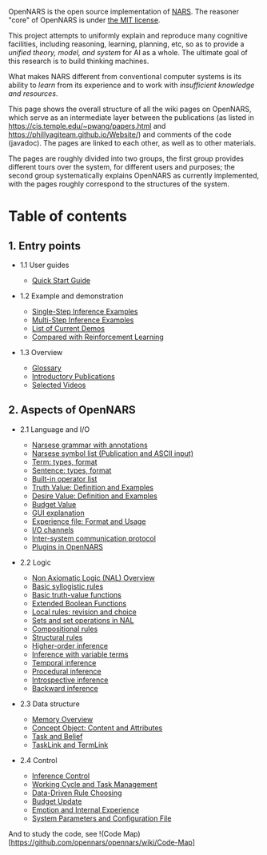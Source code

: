 OpenNARS is the open source implementation of [NARS](https://cis.temple.edu/~pwang/NARS-Intro.html).
The reasoner "core" of OpenNARS is under [the MIT license](https://opensource.org/licenses/MIT).

This project attempts to uniformly explain and reproduce many cognitive facilities, including reasoning, learning, planning, etc, so as to provide a _unified theory, model, and system_ for AI as a whole. The ultimate goal of this research is to build thinking machines.

What makes NARS different from conventional computer systems is its ability to _learn_ from its experience and to work with _insufficient knowledge and resources_.

This page shows the overall structure of all the wiki pages on OpenNARS, which serve as an intermediate layer between the publications (as listed in https://cis.temple.edu/~pwang/papers.html and https://phillyagiteam.github.io/Website/) and comments of the code (javadoc). The pages are linked to each other, as well as to other materials.

The pages are roughly divided into two groups, the first group provides different tours over the system, for different users and purposes; the second group systematically explains OpenNARS as currently implemented, with the pages roughly correspond to the structures of the system.

# Table of contents
## 1. Entry points
  - 1.1 User guides
    * [Quick Start Guide](https://github.com/opennars/opennars/wiki/Quick-Start-Guide)
    
  - 1.2 Example and demonstration
    * [Single-Step Inference Examples](https://github.com/opennars/opennars/wiki/Single-step-Inference-examples)
    * [Multi-Step Inference Examples](https://github.com/opennars/opennars/wiki/MultiStep-Examples)
    * [List of Current Demos](https://github.com/opennars/opennars/wiki/List-of-current-Demos) 
    * [Compared with Reinforcement Learning](https://github.com/opennars/opennars/wiki/Compared-with-Reinforcement-Learning)
  - 1.3 Overview
    * [Glossary](https://github.com/opennars/opennars/wiki/OpenNARS-Glossary)
    * [Introductory Publications](https://github.com/opennars/opennars/wiki/Introductory-Publications)
    * [Selected Videos](https://github.com/opennars/opennars/wiki/Selected-Videos)

## 2. Aspects of OpenNARS
  - 2.1 Language and I/O
    * [Narsese grammar with annotations](https://github.com/opennars/opennars/wiki/Narsese-Grammar-(Input-Output-Format))
    * [Narsese symbol list (Publication and ASCII input)](https://github.com/opennars/opennars/wiki/Narsese-symbol-list-(ASCII-version))
    * [Term: types, format](https://github.com/opennars/opennars/wiki/Term:-types,-format)
    * [Sentence: types, format](https://github.com/opennars/opennars/wiki/Sentence:-types,-format)
    * [Built-in operator list](https://github.com/opennars/opennars/wiki/Built-in-operator-list)
    * [Truth Value: Definition and Examples](https://github.com/opennars/opennars/wiki/Truth-Value:-Definition-and-Examples)
    * [Desire Value: Definition and Examples](https://github.com/opennars/opennars/wiki/Desire-Value:-Definition-and-Examples)
    * [Budget Value](https://github.com/opennars/opennars/wiki/Budget-Value)
    * [GUI explanation](https://github.com/opennars/opennars/wiki/Graphical-User-Interface)
    * [Experience file: Format and Usage](https://github.com/opennars/opennars/wiki/Experience-file:-Format-and-Usage)
    * [I/O channels](https://github.com/opennars/opennars/wiki/Input-and-Output-Channels)
    * [Inter-system communication protocol](https://github.com/opennars/opennars/wiki/NarNode,-communication-between-reasoners-over-UDP)
    * [Plugins in OpenNARS](https://github.com/opennars/opennars/wiki/Plugins)
    
  - 2.2 Logic
    * [Non Axiomatic Logic (NAL) Overview](https://github.com/opennars/opennars/wiki/Non-Axiomatic-Logic-(NAL),-the-logic-behind-OpenNARS) 
    * [Basic syllogistic rules](https://github.com/opennars/opennars/wiki/Basic-Syllogistic-Rules)
    * [Basic truth-value functions](https://github.com/opennars/opennars/wiki/Truth-Functions)
    * [Extended Boolean Functions](https://github.com/opennars/opennars/wiki/Extended-Boolean-Functions-in-OpenNARS)
    * [Local rules: revision and choice](https://github.com/opennars/opennars/wiki/Revision-and-Choice-Rules)
    * [Sets and set operations in NAL](https://github.com/opennars/opennars/wiki/Sets-and-set-operations-in-NAL)
    * [Compositional rules](https://github.com/opennars/opennars/wiki/Composition)
    * [Structural rules](https://github.com/opennars/opennars/wiki/Structural-Rules)
    * [Higher-order inference](https://github.com/opennars/opennars/wiki/Higher-order-inference)
    * [Inference with variable terms](https://github.com/opennars/opennars/wiki/Inference-with-variable-terms)
    * [Temporal inference](https://github.com/opennars/opennars/wiki/Temporal-Inference)
    * [Procedural inference](https://github.com/opennars/opennars/wiki/Procedural-Inference) 
    * [Introspective inference](https://github.com/opennars/opennars/wiki/Introspective-Inference)
    * [Backward inference](https://github.com/opennars/opennars/wiki/Backward-Inference) 

  - 2.3 Data structure
    * [Memory Overview](https://github.com/opennars/opennars/wiki/Memory-Overview)
    * [Concept Object: Content and Attributes](https://github.com/opennars/opennars/wiki/Concept-Object:-Content-and-Attributes)
    * [Task and Belief](https://github.com/opennars/opennars/wiki/Task-and-Belief)
    * [TaskLink and TermLink](https://github.com/opennars/opennars/wiki/TaskLink-and-TermLink)

  - 2.4 Control
    * [Inference Control](https://github.com/opennars/opennars/wiki/Inference-Control)
    * [Working Cycle and Task Management](https://github.com/opennars/opennars/wiki/Working-Cycle-and-Tasks-Management-in-OpenNARS)
    * [Data-Driven Rule Choosing](https://github.com/opennars/opennars/wiki/Data-Driven-Rule-Choosing)
    * [Budget Update](https://github.com/opennars/opennars/wiki/Budget-Update)
    * [Emotion and Internal Experience](https://github.com/opennars/opennars/wiki/Emotion-and-Internal-Experience)
    * [System Parameters and Configuration File](https://github.com/opennars/opennars/wiki/System-Parameters-and-Configuration-File)

And to study the code, see !(Code Map)[https://github.com/opennars/opennars/wiki/Code-Map]